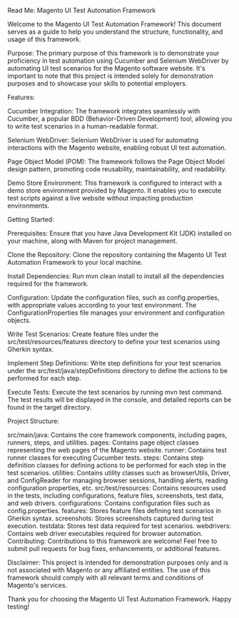 Read Me: Magento UI Test Automation Framework

Welcome to the Magento UI Test Automation Framework! This document serves as a guide to help you understand the structure, functionality, and usage of this framework.

Purpose:
The primary purpose of this framework is to demonstrate your proficiency in test automation using Cucumber and Selenium WebDriver by automating UI test scenarios for the Magento software website. It's important to note that this project is intended solely for demonstration purposes and to showcase your skills to potential employers.

Features:

Cucumber Integration: The framework integrates seamlessly with Cucumber, a popular BDD (Behavior-Driven Development) tool, allowing you to write test scenarios in a human-readable format.

Selenium WebDriver: Selenium WebDriver is used for automating interactions with the Magento website, enabling robust UI test automation.

Page Object Model (POM): The framework follows the Page Object Model design pattern, promoting code reusability, maintainability, and readability.

Demo Store Environment: This framework is configured to interact with a demo store environment provided by Magento. It enables you to execute test scripts against a live website without impacting production environments.

Getting Started:

Prerequisites: Ensure that you have Java Development Kit (JDK) installed on your machine, along with Maven for project management.

Clone the Repository: Clone the repository containing the Magento UI Test Automation Framework to your local machine.

Install Dependencies: Run mvn clean install to install all the dependencies required for the framework.

Configuration: Update the configuration files, such as config.properties, with appropriate values according to your test environment. The ConfigurationProperties file manages your environment and configuration objects.

Write Test Scenarios: Create feature files under the src/test/resources/features directory to define your test scenarios using Gherkin syntax.

Implement Step Definitions: Write step definitions for your test scenarios under the src/test/java/stepDefinitions directory to define the actions to be performed for each step.

Execute Tests: Execute the test scenarios by running mvn test command. The test results will be displayed in the console, and detailed reports can be found in the target directory.

Project Structure:

src/main/java: Contains the core framework components, including pages, runners, steps, and utilities.
pages: Contains page object classes representing the web pages of the Magento website.
runner: Contains test runner classes for executing Cucumber tests.
steps: Contains step definition classes for defining actions to be performed for each step in the test scenarios.
utilities: Contains utility classes such as browserUtils, Driver, and ConfigReader for managing browser sessions, handling alerts, reading configuration properties, etc.
src/test/resources: Contains resources used in the tests, including configurations, feature files, screenshots, test data, and web drivers.
configurations: Contains configuration files such as config.properties.
features: Stores feature files defining test scenarios in Gherkin syntax.
screenshots: Stores screenshots captured during test execution.
testdata: Stores test data required for test scenarios.
webdrivers: Contains web driver executables required for browser automation.
Contributing:
Contributions to this framework are welcome! Feel free to submit pull requests for bug fixes, enhancements, or additional features.


Disclaimer:
This project is intended for demonstration purposes only and is not associated with Magento or any affiliated entities. The use of this framework should comply with all relevant terms and conditions of Magento's services.

Thank you for choosing the Magento UI Test Automation Framework. Happy testing!






